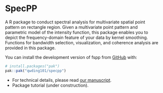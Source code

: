 
<!-- README.md is generated from README.Rmd. Please edit that file -->

# SpecPP

<!-- badges: start -->
<!-- badges: end -->

A R package to conduct spectral analysis for multivariate spatial point
pattern on rectangle region. Given a multivariate point pattern and
parametric model of the intensity function, this package enables you to
depict the frequency-domain feature of your data by kernel smoothing.
Functions for bandwidth selection, visualization, and coherence analysis
are provided in this package.

You can install the development version of fspp from
[GitHub](https://github.com/) with:

``` r
# install.packages("pak")
pak::pak("qwding101/specpp")
```

- For technical details, please read [our
  manuscript](https://arxiv.org/abs/2502.09948).
- Package tutorial (under construction).
  <!-- You'll still need to render `README.Rmd` regularly, to keep `README.md` up-to-date. `devtools::build_readme()` is handy for this. In that case, don't forget to commit and push the resulting figure files, so they display on GitHub and CRAN. -->
